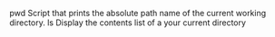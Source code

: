 pwd	 Script that prints the absolute path name of the current working directory.
ls	 Display the contents list of a your current directory
